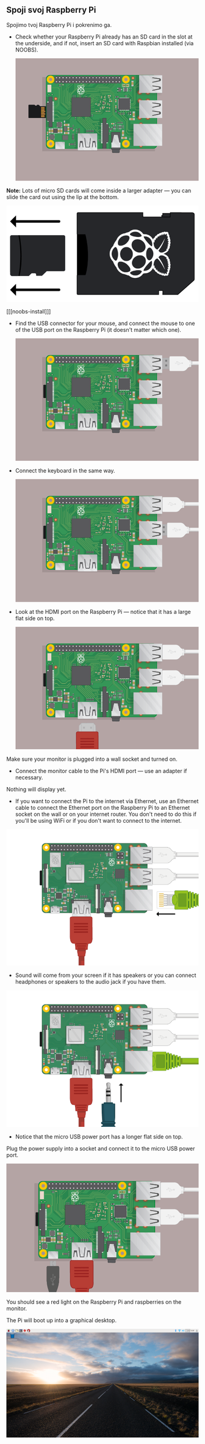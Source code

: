 ## Spoji svoj Raspberry Pi

Spojimo tvoj Raspberry Pi i pokrenimo ga.

+ Check whether your Raspberry Pi already has an SD card in the slot at the underside, and if not, insert an SD card with Raspbian installed (via NOOBS).
    
    ![screenshot](images/pi-sd.png)

**Note:** Lots of micro SD cards will come inside a larger adapter — you can slide the card out using the lip at the bottom.

![sd card holder](images/sd-card-holder.png)

[[[noobs-install]]]

+ Find the USB connector for your mouse, and connect the mouse to one of the USB port on the Raspberry Pi (it doesn't matter which one).
    
    ![screenshot](images/pi-mouse.png)

+ Connect the keyboard in the same way.
    
    ![screenshot](images/pi-keyboard.png)

+ Look at the HDMI port on the Raspberry Pi — notice that it has a large flat side on top.
    
    ![screenshot](images/pi-hdmi.png)

Make sure your monitor is plugged into a wall socket and turned on.

+ Connect the monitor cable to the Pi's HDMI port — use an adapter if necessary.

Nothing will display yet.

+ If you want to connect the Pi to the internet via Ethernet, use an Ethernet cable to connect the Ethernet port on the Raspberry Pi to an Ethernet socket on the wall or on your internet router. You don't need to do this if you'll be using WiFi or if you don't want to connect to the internet.

![ethernet](images/pi-ethernet.png)

+ Sound will come from your screen if it has speakers or you can connect headphones or speakers to the audio jack if you have them.

![headphones](images/pi-headphones.png)

+ Notice that the micro USB power port has a longer flat side on top.

Plug the power supply into a socket and connect it to the micro USB power port.

![screenshot](images/pi-power.png)

You should see a red light on the Raspberry Pi and raspberries on the monitor.

The Pi will boot up into a graphical desktop.

![screenshot](images/pi-desktop.png)